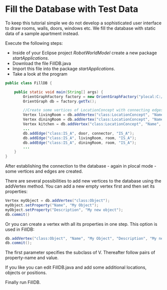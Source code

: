 # Fill the Database with Test Data
To keep this tutorial simple we do not develop a sophisticated user interface to draw rooms, walls, doors, windows etc. We  fill the database with static data of a sample apartment instead.

Execute the following steps:
* Inside of your Eclipse project *RobotWorldModel* create a new package *startApplications*.
* Download the file FillDB.java
* Import this file into the package *startApplications*.
* Take a look at the program

```java
public class FillDB {

	public static void main(String[] args) {
		OrientGraphFactory factory = new OrientGraphFactory("plocal:C:/orientdb/databases/RobotWorld", "admin", "admin");
		OrientGraph db = factory.getTx();

		//Create some vertices of LocationConcept with connecting edges
		Vertex livingRoom = db.addVertex("class:LocationConcept", "Name", "living room", "Description", "Room to talk to other people, to read, to watch TV, ...");
		Vertex diningRoom = db.addVertex("class:LocationConcept", "Name", "dining room", "Description", "Room to eat typically with a table and chairs");
		Vertex kitchen = db.addVertex("class:LocationConcept", "Name", "kitchen", "Description", "Room for cooking and to prepare meals");
		...
		db.addEdge("class:IS_A", door, connector, "IS_A");
		db.addEdge("class:IS_A", livingRoom, room, "IS_A");
		db.addEdge("class:IS_A", diningRoom, room, "IS_A");
		...
    }
}
```

After establishing the connection to the database - again in plocal mode - some vertices and edges are created.

There are several possibilities to add new vertices to the database using the addVertex method. You can add a new empty vertex first and then set its properties:

```java
Vertex myObject = db.addVertex("class:Object");
myObject.setProperty("Name", "My Object");
myObject.setProperty("Description", "My new object");
db.commit()
```

Or you can create a vertex with all its properties in one step. This option is used in FillDB:

```java
db.addVertex("class:Object", "Name", "My Object", "Description", "My new Object");
db.commit();
```

The first parameter specifies the subclass of V. Thereafter follow pairs of property-name and value.

If you like you can edit FillDB.java and add some additional locations, objects or positions.

Finally run FillDB.
